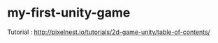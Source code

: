my-first-unity-game
===================

Tutorial : http://pixelnest.io/tutorials/2d-game-unity/table-of-contents/
